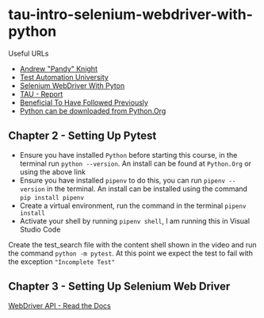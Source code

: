 # tau-intro-selenium-webdriver-with-python

Useful URLs

- [Andrew "Pandy" Knight](https://twitter.com/AutomationPanda)
- [Test Automation University](https://testautomationu.applitools.com/)
- [Selenium WebDriver With Pyton](https://testautomationu.applitools.com/selenium-webdriver-python-tutorial/)
- [TAU - Report](https://github.com/AndyLPK247/tau-intro-selenium-py)
- [Beneficial To Have Followed Previously](https://testautomationu.applitools.com/python-tutorial/)
- [Python can be downloaded from Python.Org](https://www.python.org/downloads/)

## Chapter 2 - Setting Up Pytest

- Ensure you have installed `Python` before starting this course, in the terminal run `python --version`.  An install can be found at `Python.Org` or using the above link
- Ensure you have installed `pipenv` to do this, you can run `pipenv --version` in the terminal.  An install can be installed using the command `pip install pipenv`
- Create a virtual environment, run the command in the terminal `pipenv install`
- Activate your shell by running `pipenv shell`, I am running this in Visual Studio Code

Create the test_search file with the content shell shown in the video and run the command `python -m pytest`.
At this point we expect the test to fail with the exception `"Incomplete Test"`

## Chapter 3 - Setting Up Selenium Web Driver

[WebDriver API - Read the Docs](https://selenium-python.readthedocs.io/api.html)
